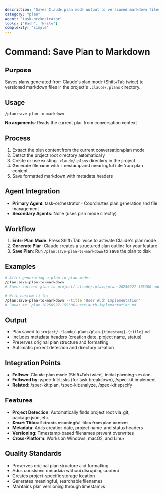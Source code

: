 ```yaml
---
description: "Saves Claude plan mode output to versioned markdown files in project/.claude/.plans"
category: "plan"
agent: "task-orchestrator"
tools: ["Bash", "Write"]
complexity: "simple"
---
```


# Command: Save Plan to Markdown

## Purpose
Saves plans generated from Claude's plan mode (Shift+Tab twice) to versioned markdown files in the project's `.claude/.plans` directory.

## Usage
```
/plan:save-plan-to-markdown
```

**No arguments**: Reads the current plan from conversation context

## Process
1. Extract the plan content from the current conversation/plan mode
2. Detect the project root directory automatically
3. Create or use existing `.claude/.plans` directory in the project
4. Generate filename with timestamp and meaningful title from plan content
5. Save formatted markdown with metadata headers

## Agent Integration
- **Primary Agent**: task-orchestrator - Coordinates plan generation and file management
- **Secondary Agents**: None (uses plan mode directly)

## Workflow
1. **Enter Plan Mode**: Press Shift+Tab twice to activate Claude's plan mode
2. **Generate Plan**: Claude creates a structured plan outline for your feature
3. **Save Plan**: Run `/plan:save-plan-to-markdown` to save the plan to disk

## Examples
```bash
# After generating a plan in plan mode:
/plan:save-plan-to-markdown
# Saves current plan to project/.claude/.plans/plan-20250927-155306-add-user-authentication.md

# With custom title:
/plan:save-plan-to-markdown --title "User Auth Implementation"
# Saves as: plan-20250927-155306-user-auth-implementation.md
```

## Output
- Plan saved to `project/.claude/.plans/plan-{timestamp}-{title}.md`
- Includes metadata headers (creation date, project name, status)
- Preserves original plan structure and formatting
- Automatic project detection and directory creation

## Integration Points
- **Follows**: Claude plan mode (Shift+Tab twice), initial planning session
- **Followed by**: /spec-kit:tasks (for task breakdown), /spec-kit:implement
- **Related**: /spec-kit:plan, /spec-kit:analyze, /spec-kit:specify

## Features
- **Project Detection**: Automatically finds project root via .git, package.json, etc.
- **Smart Titles**: Extracts meaningful titles from plan content
- **Metadata**: Adds creation date, project name, and status headers
- **Versioning**: Timestamp-based filenames prevent overwrites
- **Cross-Platform**: Works on Windows, macOS, and Linux

## Quality Standards
- Preserves original plan structure and formatting
- Adds consistent metadata without disrupting content
- Creates project-specific storage location
- Generates meaningful, searchable filenames
- Maintains plan versioning through timestamps